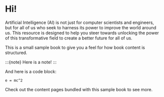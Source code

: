 # Hi!

Artificial Intelligence (AI) is not just for computer scientists and engineers, but for all of us who seek to harness its power to improve the world around us. This resource is designed to help you steer towards unlocking the power of this transformative field to create a better future for all of us.


This is a small sample book to give you a feel for how book content is
structured.

:::{note}
Here is a note!
:::

And here is a code block:

```
e = mc^2
```

Check out the content pages bundled with this sample book to see more.

